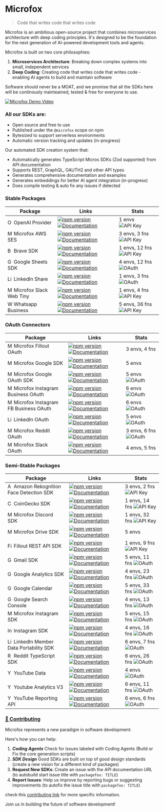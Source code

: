 # Microfox

> Code that writes code that writes code

Microfox is an ambitious open-source project that combines microservices architecture with deep coding principles. It's designed to be the foundation for the next generation of AI-powered development tools and agents.

Microfox is built on two core philosophies:

1. **Microservices Architecture**: Breaking down complex systems into small, independent services
2. **Deep Coding**: Creating code that writes code that writes code - enabling AI agents to build and maintain software

Software should never be a MOAT, and we promise that all the SDKs here will be continously mainteained, tested & free for everyone to use.

[![Microfox Demo Video](https://img.youtube.com/vi/IbETPF_Ojcs/0.jpg)](https://www.youtube.com/watch?v=IbETPF_Ojcs)

### All our SDKs are:

- Open source and free to use
- Published under the `@microfox` scope on npm
- Bytesized to support serverless environments
- Automatic version tracking and updates (in-progress)

Our automated SDK creation system that:

- Automatically generates TypeScript Micros SDKs (Zod supported) from API documentation
- Supports REST, GraphQL, OAUTH2 and other API types
- Generates comprehensive documentation and examples
- Generates embeddings for better AI agent integration (in-progress)
- Does compile testing & auto fix any issues if detected

<!-- STABLE_PACKAGES_TABLE_START -->
### Stable Packages

| Package | Links | Stats |
| --- | --- | --- |
| <img src="https://raw.githubusercontent.com/microfox-ai/microfox/refs/heads/main/logos/openai-icon.svg" alt="OpenAI Provider logo" width="16" height="16"> OpenAI Provider | [![npm version](https://img.shields.io/npm/v/@microfox/ai-provider-openai.svg)](https://www.npmjs.com/package/@microfox/ai-provider-openai) [![Documentation](https://img.shields.io/badge/docs-available-green.svg)](https://github.com/microfox-ai/microfox/blob/main/packages/ai-provider-openai/README.md) | 1 envs ![API Key](https://img.shields.io/badge/auth-API%20Key-green.svg) |
| <img src="https://raw.githubusercontent.com/microfox-ai/microfox/refs/heads/main/logos/aws-ses.svg" alt="Microfox AWS SES logo" width="16" height="16"> Microfox AWS SES | [![npm version](https://img.shields.io/npm/v/@microfox/aws-ses.svg)](https://www.npmjs.com/package/@microfox/aws-ses) [![Documentation](https://img.shields.io/badge/docs-available-green.svg)](https://github.com/microfox-ai/microfox/blob/main/packages/aws-ses/README.md) | 3 envs, 3 fns ![API Key](https://img.shields.io/badge/auth-API%20Key-green.svg) |
| <img src="https://raw.githubusercontent.com/microfox-ai/microfox/refs/heads/main/logos/brave.svg" alt="Brave SDK logo" width="16" height="16"> Brave SDK | [![npm version](https://img.shields.io/npm/v/@microfox/brave.svg)](https://www.npmjs.com/package/@microfox/brave) [![Documentation](https://img.shields.io/badge/docs-available-green.svg)](https://github.com/microfox-ai/microfox/blob/main/packages/brave/README.md) | 1 envs, 12 fns ![API Key](https://img.shields.io/badge/auth-API%20Key-green.svg) |
| <img src="https://raw.githubusercontent.com/microfox-ai/microfox/refs/heads/main/logos/google-sheets-icon.svg" alt="Google Sheets SDK logo" width="16" height="16"> Google Sheets SDK | [![npm version](https://img.shields.io/npm/v/@microfox/google-sheets.svg)](https://www.npmjs.com/package/@microfox/google-sheets) [![Documentation](https://img.shields.io/badge/docs-available-green.svg)](https://github.com/microfox-ai/microfox/blob/main/packages/google-sheets/README.md) | 4 envs, 12 fns ![OAuth](https://img.shields.io/badge/auth-OAuth-blue.svg) |
| <img src="https://raw.githubusercontent.com/microfox-ai/microfox/refs/heads/main/packages/linkedin-share/icon.svg" alt="LinkedIn Share logo" width="16" height="16"> LinkedIn Share | [![npm version](https://img.shields.io/npm/v/@microfox/linkedin-share.svg)](https://www.npmjs.com/package/@microfox/linkedin-share) [![Documentation](https://img.shields.io/badge/docs-available-green.svg)](https://github.com/microfox-ai/microfox/blob/main/packages/linkedin-share/README.md) | 1 envs, 3 fns ![OAuth](https://img.shields.io/badge/auth-OAuth-blue.svg) |
| <img src="https://raw.githubusercontent.com/microfox-ai/microfox/refs/heads/main/logos/slack-icon.svg" alt="Microfox Slack Web Tiny logo" width="16" height="16"> Microfox Slack Web Tiny | [![npm version](https://img.shields.io/npm/v/@microfox/slack-web-tiny.svg)](https://www.npmjs.com/package/@microfox/slack-web-tiny) [![Documentation](https://img.shields.io/badge/docs-available-green.svg)](https://github.com/microfox-ai/microfox/blob/main/packages/slack-web-tiny/README.md) | 1 envs, 4 fns ![API Key](https://img.shields.io/badge/auth-API%20Key-green.svg) |
| <img src="https://raw.githubusercontent.com/microfox-ai/microfox/refs/heads/main/logos/whatsapp-icon.svg" alt="Whatsapp Business logo" width="16" height="16"> Whatsapp Business | [![npm version](https://img.shields.io/npm/v/@microfox/whatsapp-business.svg)](https://www.npmjs.com/package/@microfox/whatsapp-business) [![Documentation](https://img.shields.io/badge/docs-available-green.svg)](/README.md) | 5 envs, 36 fns ![API Key](https://img.shields.io/badge/auth-API%20Key-green.svg) |
<!-- STABLE_PACKAGES_TABLE_END -->

<!-- OAUTH_CONNECTORS_TABLE_START -->
### OAuth Connectors

| Package | Links | Stats |
| --- | --- | --- |
| <img src="https://raw.githubusercontent.com/microfox-ai/microfox/refs/heads/main/logos/fillout.png" alt="Microfox Fillout OAuth logo" width="16" height="16"> Microfox Fillout OAuth | [![npm version](https://img.shields.io/npm/v/@microfox/fillout-oauth.svg)](https://www.npmjs.com/package/@microfox/fillout-oauth) [![Documentation](https://img.shields.io/badge/docs-available-green.svg)](https://github.com/microfox-ai/microfox/blob/main/packages/fillout-oauth/README.md) | 3 envs, 4 fns  |
| <img src="https://raw.githubusercontent.com/microfox-ai/microfox/refs/heads/main/logos/google.svg" alt="Microfox Google SDK logo" width="16" height="16"> Microfox Google SDK | [![npm version](https://img.shields.io/npm/v/@microfox/google.svg)](https://www.npmjs.com/package/@microfox/google) [![Documentation](https://img.shields.io/badge/docs-available-green.svg)](/README.md) | 5 envs  |
| <img src="https://raw.githubusercontent.com/microfox-ai/microfox/refs/heads/main/logos/google-icon.svg" alt="Microfox Google OAuth SDK logo" width="16" height="16"> Microfox Google OAuth SDK | [![npm version](https://img.shields.io/npm/v/@microfox/google-oauth.svg)](https://www.npmjs.com/package/@microfox/google-oauth) [![Documentation](https://img.shields.io/badge/docs-available-green.svg)](/README.md) | 5 envs ![OAuth](https://img.shields.io/badge/auth-OAuth-blue.svg) |
| <img src="https://raw.githubusercontent.com/microfox-ai/microfox/refs/heads/main/logos/instagram-icon.svg" alt="Microfox Instagram Business OAuth logo" width="16" height="16"> Microfox Instagram Business OAuth | [![npm version](https://img.shields.io/npm/v/@microfox/instagram-business-oauth.svg)](https://www.npmjs.com/package/@microfox/instagram-business-oauth) [![Documentation](https://img.shields.io/badge/docs-available-green.svg)](/README.md) | 6 envs ![OAuth](https://img.shields.io/badge/auth-OAuth-blue.svg) |
| <img src="https://raw.githubusercontent.com/microfox-ai/microfox/refs/heads/main/logos/instagram-icon.svg" alt="Microfox Instagram FB Business OAuth logo" width="16" height="16"> Microfox Instagram FB Business OAuth | [![npm version](https://img.shields.io/npm/v/@microfox/instagram-fb-business-oauth.svg)](https://www.npmjs.com/package/@microfox/instagram-fb-business-oauth) [![Documentation](https://img.shields.io/badge/docs-available-green.svg)](/README.md) | 6 envs ![OAuth](https://img.shields.io/badge/auth-OAuth-blue.svg) |
| <img src="https://raw.githubusercontent.com/microfox-ai/microfox/refs/heads/main/packages/linkedin-oauth/icon.svg" alt="LinkedIn OAuth logo" width="16" height="16"> LinkedIn OAuth | [![npm version](https://img.shields.io/npm/v/@microfox/linkedin-oauth.svg)](https://www.npmjs.com/package/@microfox/linkedin-oauth) [![Documentation](https://img.shields.io/badge/docs-available-green.svg)](/README.md) | 5 envs ![OAuth](https://img.shields.io/badge/auth-OAuth-blue.svg) |
| <img src="https://raw.githubusercontent.com/microfox-ai/microfox/refs/heads/main/logos/reddit-icon.svg" alt="Microfox Reddit OAuth logo" width="16" height="16"> Microfox Reddit OAuth | [![npm version](https://img.shields.io/npm/v/@microfox/reddit-oauth.svg)](https://www.npmjs.com/package/@microfox/reddit-oauth) [![Documentation](https://img.shields.io/badge/docs-available-green.svg)](/README.md) | 3 envs, 6 fns ![OAuth](https://img.shields.io/badge/auth-OAuth-blue.svg) |
| <img src="https://raw.githubusercontent.com/microfox-ai/microfox/refs/heads/main/logos/slack.svg" alt="Microfox Slack OAuth logo" width="16" height="16"> Microfox Slack OAuth | [![npm version](https://img.shields.io/npm/v/@microfox/slack-oauth.svg)](https://www.npmjs.com/package/@microfox/slack-oauth) [![Documentation](https://img.shields.io/badge/docs-available-green.svg)](https://github.com/microfox-ai/microfox/blob/main/packages/slack-oauth/README.md) | 4 envs, 5 fns  |
<!-- OAUTH_CONNECTORS_TABLE_END -->

<!-- SEMI_STABLE_PACKAGES_TABLE_START -->
### Semi-Stable Packages

| Package | Links | Stats |
| --- | --- | --- |
| <img src="https://raw.githubusercontent.com/microfox-ai/microfox/refs/heads/main/logos/aws.svg" alt="Amazon Rekognition Face Detection SDK logo" width="16" height="16"> Amazon Rekognition Face Detection SDK | [![npm version](https://img.shields.io/npm/v/@microfox/amazon-rekognition-face-detection.svg)](https://www.npmjs.com/package/@microfox/amazon-rekognition-face-detection) [![Documentation](https://img.shields.io/badge/docs-available-green.svg)](https://github.com/microfox-ai/microfox/blob/main/packages/amazon-rekognition-face-detection/README.md) | 3 envs, 2 fns ![API Key](https://img.shields.io/badge/auth-API%20Key-green.svg) |
| <img src="https://raw.githubusercontent.com/microfox-ai/microfox/refs/heads/main/logos/coingecko.svg" alt="CoinGecko SDK logo" width="16" height="16"> CoinGecko SDK | [![npm version](https://img.shields.io/npm/v/@microfox/coingecko-sdk.svg)](https://www.npmjs.com/package/@microfox/coingecko-sdk) [![Documentation](https://img.shields.io/badge/docs-available-green.svg)](https://github.com/microfox-ai/microfox/blob/main/packages/coingecko-sdk/README.md) | 1 envs, 14 fns ![API Key](https://img.shields.io/badge/auth-API%20Key-green.svg) |
| <img src="https://raw.githubusercontent.com/microfox-ai/microfox/refs/heads/main/logos/discord-icon.svg" alt="Microfox Discord SDK logo" width="16" height="16"> Microfox Discord SDK | [![npm version](https://img.shields.io/npm/v/@microfox/discord.svg)](https://www.npmjs.com/package/@microfox/discord) [![Documentation](https://img.shields.io/badge/docs-available-green.svg)](https://github.com/microfox-ai/microfox/blob/main/packages/discord/README.md) | 1 envs, 32 fns ![API Key](https://img.shields.io/badge/auth-API%20Key-green.svg) |
| <img src="https://raw.githubusercontent.com/microfox-ai/microfox/refs/heads/main/logos/google-drive.svg" alt="Microfox Drive SDK logo" width="16" height="16"> Microfox Drive SDK | [![npm version](https://img.shields.io/npm/v/@microfox/drive.svg)](https://www.npmjs.com/package/@microfox/drive) [![Documentation](https://img.shields.io/badge/docs-available-green.svg)](/README.md) | 5 envs  |
| <img src="https://raw.githubusercontent.com/microfox-ai/microfox/refs/heads/main/logos/fillout.png" alt="Fillout REST API SDK logo" width="16" height="16"> Fillout REST API SDK | [![npm version](https://img.shields.io/npm/v/@microfox/fillout.svg)](https://www.npmjs.com/package/@microfox/fillout) [![Documentation](https://img.shields.io/badge/docs-available-green.svg)](https://github.com/microfox-ai/microfox/blob/main/packages/fillout/README.md) | 1 envs, 9 fns ![API Key](https://img.shields.io/badge/auth-API%20Key-green.svg) |
| <img src="https://raw.githubusercontent.com/microfox-ai/microfox/refs/heads/main/logos/google-gmail.svg" alt="Gmail SDK logo" width="16" height="16"> Gmail SDK | [![npm version](https://img.shields.io/npm/v/@microfox/gmail.svg)](https://www.npmjs.com/package/@microfox/gmail) [![Documentation](https://img.shields.io/badge/docs-available-green.svg)](https://raw.githubusercontent.com/microfox-ai/microfox/main/README.md) | 5 envs, 11 fns ![OAuth](https://img.shields.io/badge/auth-OAuth-blue.svg) |
| <img src="https://raw.githubusercontent.com/microfox-ai/microfox/refs/heads/main/logos/google-analytics.svg" alt="Google Analytics SDK logo" width="16" height="16"> Google Analytics SDK | [![npm version](https://img.shields.io/npm/v/@microfox/google-analytics.svg)](https://www.npmjs.com/package/@microfox/google-analytics) [![Documentation](https://img.shields.io/badge/docs-available-green.svg)](https://github.com/microfox-ai/microfox/blob/main/packages/google-analytics/README.md) | 4 envs, 23 fns ![OAuth](https://img.shields.io/badge/auth-OAuth-blue.svg) |
| <img src="https://raw.githubusercontent.com/microfox-ai/microfox/refs/heads/main/logos/google-calendar.svg" alt="Google Calendar logo" width="16" height="16"> Google Calendar | [![npm version](https://img.shields.io/npm/v/@microfox/google-calendar.svg)](https://www.npmjs.com/package/@microfox/google-calendar) [![Documentation](https://img.shields.io/badge/docs-available-green.svg)](https://github.com/microfox-ai/microfox/blob/main/packages/google-calendar/README.md) | 5 envs, 33 fns ![OAuth](https://img.shields.io/badge/auth-OAuth-blue.svg) |
| <img src="https://raw.githubusercontent.com/microfox-ai/microfox/refs/heads/main/logos/google-search-console.svg" alt="Google Search Console logo" width="16" height="16"> Google Search Console | [![npm version](https://img.shields.io/npm/v/@microfox/google-seo.svg)](https://www.npmjs.com/package/@microfox/google-seo) [![Documentation](https://img.shields.io/badge/docs-available-green.svg)](https://github.com/microfox-ai/microfox/blob/main/packages/google-seo/README.md) | 4 envs, 13 fns ![OAuth](https://img.shields.io/badge/auth-OAuth-blue.svg) |
| <img src="https://raw.githubusercontent.com/microfox-ai/microfox/refs/heads/main/logos/instagram-icon.svg" alt="Microfox Instagram SDK logo" width="16" height="16"> Microfox Instagram SDK | [![npm version](https://img.shields.io/npm/v/@microfox/instagram.svg)](https://www.npmjs.com/package/@microfox/instagram) [![Documentation](https://img.shields.io/badge/docs-available-green.svg)](https://github.com/microfox-ai/microfox/blob/main/packages/instagram/README.md) | 5 envs, 15 fns ![OAuth](https://img.shields.io/badge/auth-OAuth-blue.svg) |
| <img src="https://raw.githubusercontent.com/microfox-ai/microfox/refs/heads/main/logos/instagram-icon.svg" alt="Instagram SDK logo" width="16" height="16"> Instagram SDK | [![npm version](https://img.shields.io/npm/v/@microfox/instagram-fb.svg)](https://www.npmjs.com/package/@microfox/instagram-fb) [![Documentation](https://img.shields.io/badge/docs-available-green.svg)](https://github.com/microfox-ai/microfox/blob/main/packages/instagram-fb/README.md) | 4 envs, 16 fns ![OAuth](https://img.shields.io/badge/auth-OAuth-blue.svg) |
| <img src="https://raw.githubusercontent.com/microfox-ai/microfox/refs/heads/main/logos/linkedin-icon.svg" alt="LinkedIn Member Data Portability SDK logo" width="16" height="16"> LinkedIn Member Data Portability SDK | [![npm version](https://img.shields.io/npm/v/@microfox/linkedin-member-data-portability.svg)](https://www.npmjs.com/package/@microfox/linkedin-member-data-portability) [![Documentation](https://img.shields.io/badge/docs-available-green.svg)](https://github.com/microfox-ai/microfox/blob/main/packages/linkedin-member-data-portability/README.md) | 6 envs, 7 fns ![OAuth](https://img.shields.io/badge/auth-OAuth-blue.svg) |
| <img src="https://raw.githubusercontent.com/microfox-ai/microfox/refs/heads/main/logos/reddit-icon.svg" alt="Reddit TypeScript SDK logo" width="16" height="16"> Reddit TypeScript SDK | [![npm version](https://img.shields.io/npm/v/@microfox/reddit.svg)](https://www.npmjs.com/package/@microfox/reddit) [![Documentation](https://img.shields.io/badge/docs-available-green.svg)](https://github.com/microfox-ai/microfox/blob/main/packages/reddit/README.md) | 6 envs, 26 fns ![OAuth](https://img.shields.io/badge/auth-OAuth-blue.svg) |
| <img src="https://raw.githubusercontent.com/microfox-ai/microfox/refs/heads/main/logos/youtube-icon.svg" alt="YouTube Data logo" width="16" height="16"> YouTube Data | [![npm version](https://img.shields.io/npm/v/@microfox/youtube.svg)](https://www.npmjs.com/package/@microfox/youtube) [![Documentation](https://img.shields.io/badge/docs-available-green.svg)](/README.md) | 4 envs ![OAuth](https://img.shields.io/badge/auth-OAuth-blue.svg) |
| <img src="https://raw.githubusercontent.com/microfox-ai/microfox/refs/heads/main/logos/youtube-icon.svg" alt="Youtube Analytics V3 logo" width="16" height="16"> Youtube Analytics V3 | [![npm version](https://img.shields.io/npm/v/@microfox/youtube-analytics.svg)](https://www.npmjs.com/package/@microfox/youtube-analytics) [![Documentation](https://img.shields.io/badge/docs-available-green.svg)](https://github.com/microfox-ai/microfox/blob/main/packages/youtube-analytics/README.md) | 6 envs, 11 fns ![OAuth](https://img.shields.io/badge/auth-OAuth-blue.svg) |
| <img src="https://raw.githubusercontent.com/microfox-ai/microfox/refs/heads/main/logos/youtube.svg" alt="YouTube Reporting API logo" width="16" height="16"> YouTube Reporting API | [![npm version](https://img.shields.io/npm/v/@microfox/youtube-reporting-api.svg)](https://www.npmjs.com/package/@microfox/youtube-reporting-api) [![Documentation](https://img.shields.io/badge/docs-available-green.svg)](https://github.com/microfox-ai/microfox/blob/main/packages/youtube-reporting-api/README.md) | 6 envs, 6 fns ![OAuth](https://img.shields.io/badge/auth-OAuth-blue.svg) |
<!-- SEMI_STABLE_PACKAGES_TABLE_END -->

### [🤝 Contributing](CONTRIBUTING.md)

Microfox represents a new paradigm in software development:

Here's how you can help:

1. **_Coding Agents_** Check for issues labeled with Coding Agents (Build or Fix the core generation scripts)
2. **_SDK Design_** Good SDKs are built on top of good design standards (create a new vision for a different kind of packages)
3. **Request New SDKs**: Create an issue with the API documentation URL (to autobuild start issue title with `packagefox: TITLE`)
4. **Report Issues**: Help us improve by reporting bugs or suggesting improvements (to autofix the issue title with `packagefox: TITLE`)

check this [contributing link](CONTRIBUTING.md) for more specific information.

Join us in building the future of software development!
